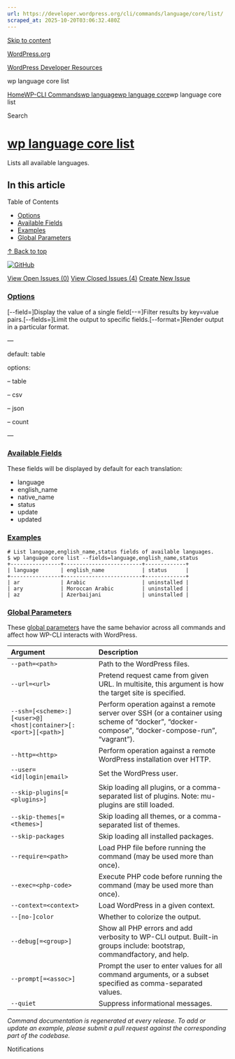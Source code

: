 ```yaml
---
url: https://developer.wordpress.org/cli/commands/language/core/list/
scraped_at: 2025-10-20T03:06:32.480Z
---
```


[Skip to content](https://developer.wordpress.org/cli/commands/language/core/list/#wp--skip-link--target)

[WordPress.org](https://wordpress.org/)

[WordPress Developer Resources](https://developer.wordpress.org/)

wp language core list


[Home](https://developer.wordpress.org/)[WP-CLI Commands](https://developer.wordpress.org/cli/commands/)[wp language](https://developer.wordpress.org/cli/commands/language/)[wp language core](https://developer.wordpress.org/cli/commands/language/core/)wp language core list

Search

# [wp language core list](https://developer.wordpress.org/cli/commands/language/core/list/)

Lists all available languages.

## In this article

Table of Contents

- [Options](https://developer.wordpress.org/cli/commands/language/core/list/#options)
- [Available Fields](https://developer.wordpress.org/cli/commands/language/core/list/#available-fields)
- [Examples](https://developer.wordpress.org/cli/commands/language/core/list/#examples)
- [Global Parameters](https://developer.wordpress.org/cli/commands/language/core/list/#global-parameters)

[↑ Back to top](https://developer.wordpress.org/cli/commands/language/core/list/#wp--skip-link--target)

[![GitHub](https://make.wordpress.org/cli/wp-content/plugins/wporg-cli/assets/images/github-mark.svg)](https://github.com/wp-cli/language-command)

[View Open Issues (0)](https://github.com/login?return_to=%2Fissues%3Fq%3Dlabel%3Acommand%3Alanguage-core-list+sort%3Aupdated-desc+org%3Awp-cli+is%3Aopen) [View Closed Issues (4)](https://github.com/login?return_to=%2Fissues%3Fq%3Dlabel%3Acommand%3Alanguage-core-list+sort%3Aupdated-desc+org%3Awp-cli+is%3Aclosed) [Create New Issue](https://github.com/wp-cli/language-command/issues/new)

### [Options](https://developer.wordpress.org/cli/commands/language/core/list/\#options)

\[--field=<field>\]Display the value of a single field\[--<field>=<value>\]Filter results by key=value pairs.\[--fields=<fields>\]Limit the output to specific fields.\[--format=<format>\]Render output in a particular format.

—

default: table

options:

– table

– csv

– json

– count

—

### [Available Fields](https://developer.wordpress.org/cli/commands/language/core/list/\#available-fields)

These fields will be displayed by default for each translation:

- language
- english\_name
- native\_name
- status
- update
- updated

### [Examples](https://developer.wordpress.org/cli/commands/language/core/list/\#examples)

```
# List language,english_name,status fields of available languages.
$ wp language core list --fields=language,english_name,status
+----------------+-------------------------+-------------+
| language       | english_name            | status      |
+----------------+-------------------------+-------------+
| ar             | Arabic                  | uninstalled |
| ary            | Moroccan Arabic         | uninstalled |
| az             | Azerbaijani             | uninstalled |

```

### [Global Parameters](https://developer.wordpress.org/cli/commands/language/core/list/\#global-parameters)

These [global parameters](https://make.wordpress.org/cli/handbook/config/) have the same behavior across all commands and affect how WP-CLI interacts with WordPress.

| **Argument** | **Description** |
| :-- | :-- |
| `--path=<path>` | Path to the WordPress files. |
| `--url=<url>` | Pretend request came from given URL. In multisite, this argument is how the target site is specified. |
| `--ssh=[<scheme>:][<user>@]<host\|container>[:<port>][<path>]` | Perform operation against a remote server over SSH (or a container using scheme of “docker”, “docker-compose”, “docker-compose-run”, “vagrant”). |
| `--http=<http>` | Perform operation against a remote WordPress installation over HTTP. |
| `--user=<id\|login\|email>` | Set the WordPress user. |
| `--skip-plugins[=<plugins>]` | Skip loading all plugins, or a comma-separated list of plugins. Note: mu-plugins are still loaded. |
| `--skip-themes[=<themes>]` | Skip loading all themes, or a comma-separated list of themes. |
| `--skip-packages` | Skip loading all installed packages. |
| `--require=<path>` | Load PHP file before running the command (may be used more than once). |
| `--exec=<php-code>` | Execute PHP code before running the command (may be used more than once). |
| `--context=<context>` | Load WordPress in a given context. |
| `--[no-]color` | Whether to colorize the output. |
| `--debug[=<group>]` | Show all PHP errors and add verbosity to WP-CLI output. Built-in groups include: bootstrap, commandfactory, and help. |
| `--prompt[=<assoc>]` | Prompt the user to enter values for all command arguments, or a subset specified as comma-separated values. |
| `--quiet` | Suppress informational messages. |

_Command documentation is regenerated at every release. To add or update an example, please submit a pull request against the corresponding part of the codebase._

Notifications
